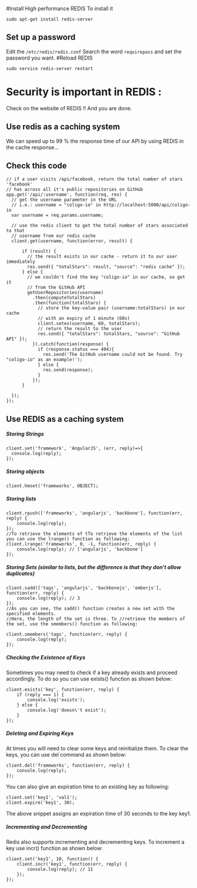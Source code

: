 #Install High performance REDIS
To install it 
```
sudo apt-get install redis-server
```

## Set up a password
Edit the `/etc/redis/redis.conf`
Search the word `requirepass` and set the password you want.
#Reload REDIS

```
sudo service redis-server restart
```

# Security is important in REDIS :
Check on the website of REDIS !!
And you are done.
## Use redis as a caching system
We can speed up to 99 % the response time of our API by using REDIS in the cache response...

Check this code
-----------
```
// if a user visits /api/facebook, return the total number of stars 'facebook'
// has across all it's public repositories on GitHub
app.get('/api/:username', function(req, res) {
  // get the username parameter in the URL
  // i.e.: username = "coligo-io" in http://localhost:5000/api/coligo-io
  var username = req.params.username;

  // use the redis client to get the total number of stars associated to that
  // username from our redis cache
  client.get(username, function(error, result) {

      if (result) {
        // the result exists in our cache - return it to our user immediately
        res.send({ "totalStars": result, "source": "redis cache" });
      } else {
        // we couldn't find the key "coligo-io" in our cache, so get it
        // from the GitHub API
        getUserRepositories(username)
          .then(computeTotalStars)
          .then(function(totalStars) {
            // store the key-value pair (username:totalStars) in our cache
            // with an expiry of 1 minute (60s)
            client.setex(username, 60, totalStars);
            // return the result to the user
            res.send({ "totalStars": totalStars, "source": "GitHub API" });
          }).catch(function(response) {
            if (response.status === 404){
              res.send('The GitHub username could not be found. Try "coligo-io" as an example!');
            } else {
              res.send(response);
            }
          });
      }

  });
});
```

## Use REDIS as a caching system
##### Storing Strings
```
client.set('framework', 'AngularJS', (err, reply)=>{
  console.log(reply);
});
```
##### Storing objects
```
client.hmset('frameworks', OBJECT);
```
##### Storing lists
```
client.rpush(['frameworks', 'angularjs', 'backbone'], function(err, reply) {
    console.log(reply);
});
//To retrieve the elements of tTo retrieve the elements of the list you can use the lrange() function as following:
client.lrange('frameworks', 0, -1, function(err, reply) {
    console.log(reply); // ['angularjs', 'backbone']
});
```
##### Storing Sets (similar to lists, but the difference is that they don’t allow duplicates)
```
client.sadd(['tags', 'angularjs', 'backbonejs', 'emberjs'], function(err, reply) {
    console.log(reply); // 3
});
//As you can see, the sadd() function creates a new set with the specified elements. 
//Here, the length of the set is three. To //retrieve the members of the set, use the smembers() function as following:

client.smembers('tags', function(err, reply) {
    console.log(reply);
});
```
##### Checking the Existence of Keys
Sometimes you may need to check if a key already exists and proceed accordingly. To do so you can use exists() function as shown below:
```
client.exists('key', function(err, reply) {
    if (reply === 1) {
        console.log('exists');
    } else {
        console.log('doesn\'t exist');
    }
});
```
##### Deleting and Expiring Keys
At times you will need to clear some keys and reinitialize them. To clear the keys, you can use del command as shown below:
```
client.del('frameworks', function(err, reply) {
    console.log(reply);
});
```
You can also give an expiration time to an existing key as following:
```
client.set('key1', 'val1');
client.expire('key1', 30);
```
The above snippet assigns an expiration time of 30 seconds to the key key1.

##### Incrementing and Decrementing
Redis also supports incrementing and decrementing keys. To increment a key use incr() function as shown below:
```
client.set('key1', 10, function() {
    client.incr('key1', function(err, reply) {
        console.log(reply); // 11
    });
});
```
